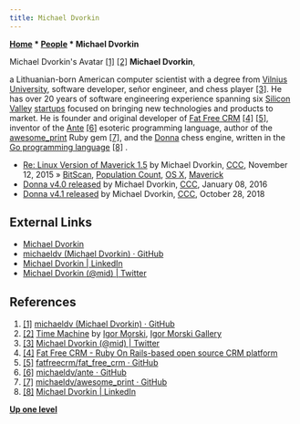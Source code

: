 ```yaml
---
title: Michael Dvorkin
---
```

**[Home](Home "Home") \* [People](People "People") \* Michael Dvorkin**



 [](https://github.com/michaeldv) Michael Dvorkin's Avatar <a id="cite-note-1" href="#cite-ref-1">[1]</a> <a id="cite-note-2" href="#cite-ref-2">[2]</a> 
**Michael Dvorkin**,  

a Lithuanian-born American computer scientist with a degree from [Vilnius University](https://en.wikipedia.org/wiki/Vilnius_University), software developer, señor engineer, and chess player <a id="cite-note-3" href="#cite-ref-3">[3]</a>. He has over 20 years of software engineering experience spanning six [Silicon Valley](https://en.wikipedia.org/wiki/Silicon_Valley) [startups](https://en.wikipedia.org/wiki/Startup_company) focused on bringing new technologies and products to market. He is founder and original developer of [Fat Free CRM](http://www.fatfreecrm.com/) <a id="cite-note-4" href="#cite-ref-4">[4]</a> <a id="cite-note-5" href="#cite-ref-5">[5]</a>, inventor of the [Ante](http://esolangs.org/wiki/Ante) <a id="cite-note-6" href="#cite-ref-6">[6]</a> esoteric programming language, author of the [awesome\_print](https://rubygems.org/gems/awesome_print) Ruby gem <a id="cite-note-7" href="#cite-ref-7">[7]</a>, and the [Donna](Donna "Donna") chess engine, written in the [Go programming language](Go_(Programming_Language) "Go (Programming Language)") <a id="cite-note-8" href="#cite-ref-8">[8]</a> . 






* [Re: Linux Version of Maverick 1.5](http://www.talkchess.com/forum/viewtopic.php?t=58230&start=3) by Michael Dvorkin, [CCC](CCC "CCC"), November 12, 2015 » [BitScan](BitScan "BitScan"), [Population Count](Population_Count "Population Count"), [OS X](Mac_OS "Mac OS"), [Maverick](Maverick "Maverick")
* [Donna v4.0 released](http://www.talkchess.com/forum/viewtopic.php?t=58849) by Michael Dvorkin, [CCC](CCC "CCC"), January 08, 2016
* [Donna v4.1 released](http://www.talkchess.com/forum3/viewtopic.php?f=2&t=68745) by Michael Dvorkin, [CCC](CCC "CCC"), October 28, 2018


## External Links


* [Michael Dvorkin](http://www.dvorkin.net/)
* [michaeldv (Michael Dvorkin) · GitHub](https://github.com/michaeldv)
* [Michael Dvorkin | LinkedIn](https://www.linkedin.com/in/mikedvorkin)
* [Michael Dvorkin (@mid) | Twitter](https://twitter.com/mid)


## References


1. <a id="cite-ref-1" href="#cite-note-1">[1]</a> [michaeldv (Michael Dvorkin) · GitHub](https://github.com/michaeldv)
2. <a id="cite-ref-2" href="#cite-note-2">[2]</a> [Time Machine](http://igormorski.pl/work/time-machine/) by [Igor Morski](Category:Igor_Morski "Category:Igor Morski"), [Igor Morski Gallery](http://igormorski.pl/)
3. <a id="cite-ref-3" href="#cite-note-3">[3]</a> [Michael Dvorkin (@mid) | Twitter](https://twitter.com/mid)
4. <a id="cite-ref-4" href="#cite-note-4">[4]</a> [Fat Free CRM - Ruby On Rails-based open source CRM platform](http://www.fatfreecrm.com/)
5. <a id="cite-ref-5" href="#cite-note-5">[5]</a> [fatfreecrm/fat\_free\_crm · GitHub](https://github.com/fatfreecrm/fat_free_crm)
6. <a id="cite-ref-6" href="#cite-note-6">[6]</a> [michaeldv/ante · GitHub](https://github.com/michaeldv/ante)
7. <a id="cite-ref-7" href="#cite-note-7">[7]</a> [michaeldv/awesome\_print · GitHub](https://github.com/michaeldv/awesome_print)
8. <a id="cite-ref-8" href="#cite-note-8">[8]</a> [Michael Dvorkin | LinkedIn](https://www.linkedin.com/in/mikedvorkin)

**[Up one level](People "People")**







 
